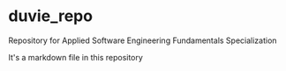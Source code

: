 # duvie_repo
Repository for Applied Software Engineering Fundamentals Specialization

It's a markdown file in this repository
